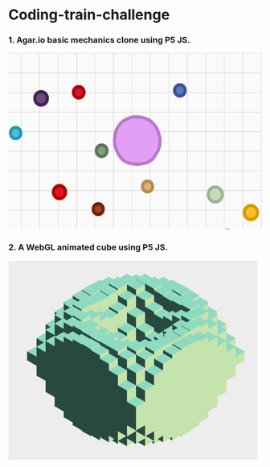 # Coding-train-challenge

### 1. Agar.io basic mechanics clone using P5 JS.
<img src="https://github.com/Steve0929/Coding-train-challenge/blob/master/Agar/agarClone.png" height="350px" width="550px"/>

### 2. A WebGL animated cube using P5 JS. 
<img src="https://github.com/Steve0929/Coding-train-challenge/blob/master/WaveCube/webglcube.png"/>
